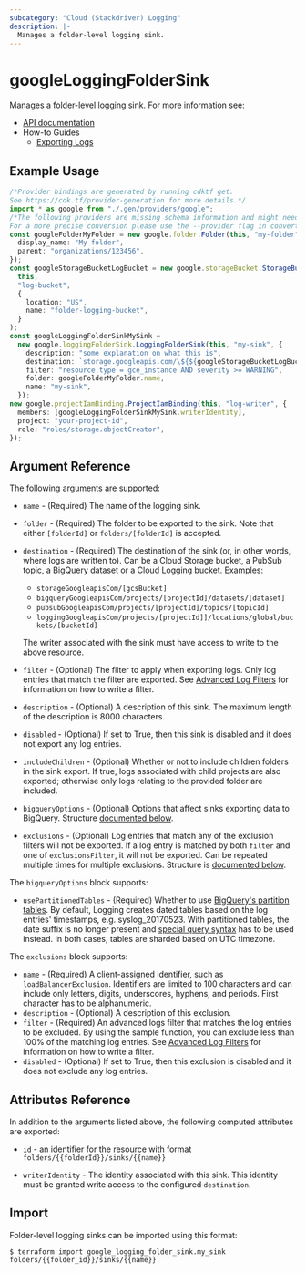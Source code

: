 ```yaml
---
subcategory: "Cloud (Stackdriver) Logging"
description: |-
  Manages a folder-level logging sink.
---
```


# googleLoggingFolderSink

Manages a folder-level logging sink. For more information see:

* [API documentation](https://cloud.google.com/logging/docs/reference/v2/rest/v2/folders.sinks)
* How-to Guides
  * [Exporting Logs](https://cloud.google.com/logging/docs/export)

## Example Usage

```typescript
/*Provider bindings are generated by running cdktf get.
See https://cdk.tf/provider-generation for more details.*/
import * as google from "./.gen/providers/google";
/*The following providers are missing schema information and might need manual adjustments to synthesize correctly: google.
For a more precise conversion please use the --provider flag in convert.*/
const googleFolderMyFolder = new google.folder.Folder(this, "my-folder", {
  display_name: "My folder",
  parent: "organizations/123456",
});
const googleStorageBucketLogBucket = new google.storageBucket.StorageBucket(
  this,
  "log-bucket",
  {
    location: "US",
    name: "folder-logging-bucket",
  }
);
const googleLoggingFolderSinkMySink =
  new google.loggingFolderSink.LoggingFolderSink(this, "my-sink", {
    description: "some explanation on what this is",
    destination: `storage.googleapis.com/\${${googleStorageBucketLogBucket.name}}`,
    filter: "resource.type = gce_instance AND severity >= WARNING",
    folder: googleFolderMyFolder.name,
    name: "my-sink",
  });
new google.projectIamBinding.ProjectIamBinding(this, "log-writer", {
  members: [googleLoggingFolderSinkMySink.writerIdentity],
  project: "your-project-id",
  role: "roles/storage.objectCreator",
});

```

## Argument Reference

The following arguments are supported:

*   `name` - (Required) The name of the logging sink.

*   `folder` - (Required) The folder to be exported to the sink. Note that either `[folderId]` or `folders/[folderId]` is
    accepted.

*   `destination` - (Required) The destination of the sink (or, in other words, where logs are written to). Can be a
    Cloud Storage bucket, a PubSub topic, a BigQuery dataset or a Cloud Logging bucket. Examples:

    * `storageGoogleapisCom/[gcsBucket]`
    * `bigqueryGoogleapisCom/projects/[projectId]/datasets/[dataset]`
    * `pubsubGoogleapisCom/projects/[projectId]/topics/[topicId]`
    * `loggingGoogleapisCom/projects/[projectId]]/locations/global/buckets/[bucketId]`

    The writer associated with the sink must have access to write to the above resource.

*   `filter` - (Optional) The filter to apply when exporting logs. Only log entries that match the filter are exported.
    See [Advanced Log Filters](https://cloud.google.com/logging/docs/view/advanced_filters) for information on how to
    write a filter.

*   `description` - (Optional) A description of this sink. The maximum length of the description is 8000 characters.

*   `disabled` - (Optional) If set to True, then this sink is disabled and it does not export any log entries.

*   `includeChildren` - (Optional) Whether or not to include children folders in the sink export. If true, logs
    associated with child projects are also exported; otherwise only logs relating to the provided folder are included.

*   `bigqueryOptions` - (Optional) Options that affect sinks exporting data to BigQuery. Structure [documented below](#nested_bigquery_options).

*   `exclusions` - (Optional) Log entries that match any of the exclusion filters will not be exported. If a log entry is matched by both `filter` and one of `exclusionsFilter`, it will not be exported.  Can be repeated multiple times for multiple exclusions. Structure is [documented below](#nested_exclusions).

<a name="nested_bigquery_options"></a>The `bigqueryOptions` block supports:

* `usePartitionedTables` - (Required) Whether to use [BigQuery's partition tables](https://cloud.google.com/bigquery/docs/partitioned-tables).
  By default, Logging creates dated tables based on the log entries' timestamps, e.g. syslog\_20170523. With partitioned
  tables, the date suffix is no longer present and [special query syntax](https://cloud.google.com/bigquery/docs/querying-partitioned-tables)
  has to be used instead. In both cases, tables are sharded based on UTC timezone.

<a name="nested_exclusions"></a>The `exclusions` block supports:

* `name` - (Required) A client-assigned identifier, such as `loadBalancerExclusion`. Identifiers are limited to 100 characters and can include only letters, digits, underscores, hyphens, and periods. First character has to be alphanumeric.
* `description` - (Optional) A description of this exclusion.
* `filter` - (Required) An advanced logs filter that matches the log entries to be excluded. By using the sample function, you can exclude less than 100% of the matching log entries. See [Advanced Log Filters](https://cloud.google.com/logging/docs/view/advanced_filters) for information on how to
  write a filter.
* `disabled` - (Optional) If set to True, then this exclusion is disabled and it does not exclude any log entries.

## Attributes Reference

In addition to the arguments listed above, the following computed attributes are
exported:

*   `id` - an identifier for the resource with format `folders/{{folderId}}/sinks/{{name}}`

*   `writerIdentity` - The identity associated with this sink. This identity must be granted write access to the
    configured `destination`.

## Import

Folder-level logging sinks can be imported using this format:

```console
$ terraform import google_logging_folder_sink.my_sink folders/{{folder_id}}/sinks/{{name}}
```
